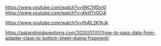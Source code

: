 https://www.youtube.com/watch?v=69C1ljfDvl0
https://www.youtube.com/watch?v=AkiltTv0CjA

https://www.youtube.com/watch?v=IfpRL2K1hJk

https://askandroidquestions.com/2020/07/07/how-to-pass-data-from-adapter-class-to-bottom-sheet-dialog-fragment/